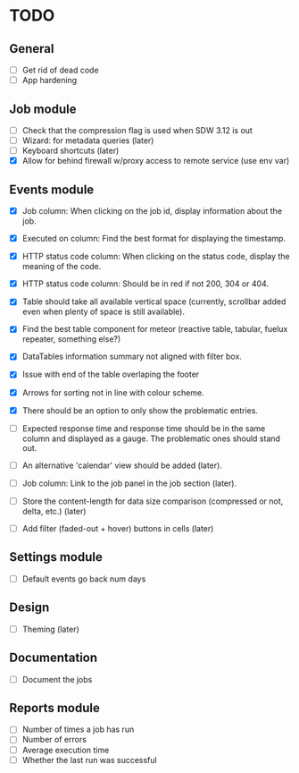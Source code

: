 # TODO

## General
- [ ] Get rid of dead code
- [ ] App hardening

## Job module
- [ ] Check that the compression flag is used when SDW 3.12 is out
- [ ] Wizard: for metadata queries (later)
- [ ] Keyboard shortcuts (later)
- [x] Allow for behind firewall w/proxy access to remote service (use env var)

## Events module
- [x] Job column: When clicking on the job id, display information about the job.
- [x] Executed on column: Find the best format for displaying the timestamp.
- [x] HTTP status code column: When clicking on the status code, display the meaning of the code.
- [x] HTTP status code column: Should be in red if not 200, 304 or 404.
- [x] Table should take all available vertical space (currently, scrollbar added even when plenty of space is still available).
- [x] Find the best table component for meteor (reactive table, tabular, fuelux repeater, something else?)
- [x] DataTables information summary not aligned with filter box.
- [x] Issue with end of the table overlaping the footer
- [x] Arrows for sorting not in line with colour scheme.
- [x] There should be an option to only show the problematic entries.
- [ ] Expected response time and response time should be in the same column and displayed as a gauge. The problematic ones should stand out.
- [ ] An alternative 'calendar' view should be added (later).
- [ ] Job column: Link to the job panel in the job section (later).
- [ ] Store the content-length for data size comparison (compressed or not, delta, etc.) (later)
- [ ] Add filter (faded-out + hover) buttons in cells (later)


## Settings module
- [ ] Default events go back num days

## Design
- [ ] Theming (later)

## Documentation
- [ ] Document the jobs

## Reports module
- [ ] Number of times a job has run
- [ ] Number of errors
- [ ] Average execution time
- [ ] Whether the last run was successful
